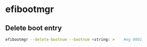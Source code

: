 # efibootmgr

## Delete boot entry

```bash
efibootmgr --delete-bootnum --bootnum <string: >    #eg 0001
```


